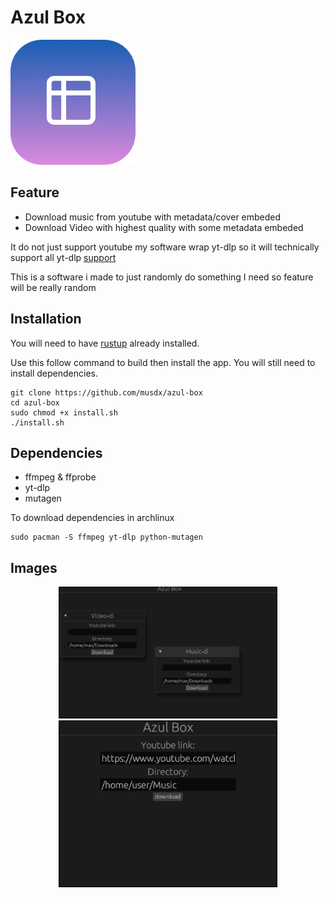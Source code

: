 # Azul Box
<img src="./assets/logo.png" width="200"></img>

## Feature

- Download music from youtube with metadata/cover embeded
- Download Video with highest quality with some metadata embeded

It do not just support youtube my software wrap yt-dlp so it will technically support all yt-dlp [support](https://github.com/yt-dlp/yt-dlp/blob/master/supportedsites.md)

This is a software i made to just randomly do something I need so feature will be really random

## Installation

You will need to have [rustup](https://rustup.rs/) already installed.

Use this follow command to build then install the app. You will still need to install dependencies.

```
git clone https://github.com/musdx/azul-box
cd azul-box
sudo chmod +x install.sh
./install.sh
```

## Dependencies

- ffmpeg & ffprobe
- yt-dlp
- mutagen

To download dependencies in archlinux

```
sudo pacman -S ffmpeg yt-dlp python-mutagen
```

## Images

<div align="center">
<img src="./assets/pic2.png" width="350"></img>
<img src="./assets/pic1.png" width="350"></img>
</div>
